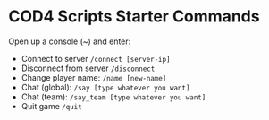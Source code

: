 # COD4 Scripts Starter Commands

Open up a console (~) and enter:

* Connect to server `/connect [server-ip]`
* Disconnect from server `/disconnect`
* Change player name: `/name [new-name]`
* Chat (global): `/say [type whatever you want]`
* Chat (team): `/say_team [type whatever you want]`
* Quit game `/quit`
